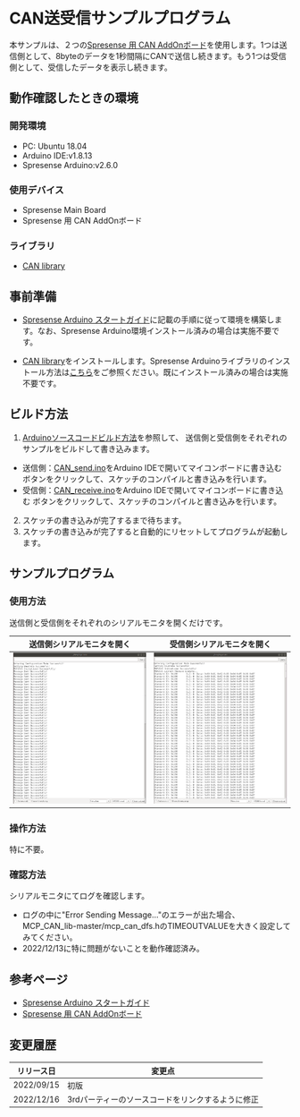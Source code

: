 # CAN送受信サンプルプログラム

本サンプルは、２つの[Spresense 用 CAN AddOnボード](https://nextstep.official.ec/items/38434337)を使用します。1つは送信側として、8byteのデータを1秒間隔にCANで送信し続きます。もう1つは受信側として、受信したデータを表示し続きます。

## 動作確認したときの環境
### 開発環境
- PC: Ubuntu 18.04
- Arduino IDE:v1.8.13
- Spresense Arduino:v2.6.0

### 使用デバイス
- Spresense Main Board
- Spresense 用 CAN AddOnボード

### ライブラリ
- [CAN library](https://github.com/TomonobuHayakawa/MCP_CAN_lib)

## 事前準備
- [Spresense Arduino スタートガイド](https://developer.sony.com/develop/spresense/docs/arduino_set_up_ja.html)に記載の手順に従って環境を構築します。なお、Spresense Arduino環境インストール済みの場合は実施不要です。

- [CAN library](https://github.com/TomonobuHayakawa/MCP_CAN_lib)をインストールします。Spresense Arduinoライブラリのインストール方法は[こちら](https://github.com/SonySemiconductorSolutions/ssup-spresense-internal/blob/main/FAQ.md#arduino%E3%83%A9%E3%82%A4%E3%83%96%E3%83%A9%E3%83%AA%E3%82%92%E3%82%A4%E3%83%B3%E3%82%B9%E3%83%88%E3%83%BC%E3%83%AB%E3%81%99%E3%82%8B%E6%96%B9%E6%B3%95)をご参照ください。既にインストール済みの場合は実施不要です。

## ビルド方法
1. [Arduinoソースコードビルド方法](https://developer.sony.com/develop/spresense/docs/arduino_set_up_ja.html#_led_%E3%81%AE%E3%82%B9%E3%82%B1%E3%83%83%E3%83%81%E3%82%92%E5%8B%95%E3%81%8B%E3%81%97%E3%81%A6%E3%81%BF%E3%82%8B)を参照して、
送信側と受信側をそれぞれのサンプルをビルドして書き込みます。
- 送信側：[CAN_send.ino](https://github.com/TomonobuHayakawa/MCP_CAN_lib/blob/master/examples/CAN_send/CAN_send.ino)をArduino IDEで開いてマイコンボードに書き込む ボタンをクリックして、スケッチのコンパイルと書き込みを行います。
- 受信側：[CAN_receive.ino](https://github.com/TomonobuHayakawa/MCP_CAN_lib/blob/master/examples/CAN_receive/CAN_receive.ino)をArduino IDEで開いてマイコンボードに書き込む ボタンをクリックして、スケッチのコンパイルと書き込みを行います。
2. スケッチの書き込みが完了するまで待ちます。
3. スケッチの書き込みが完了すると自動的にリセットしてプログラムが起動します。

## サンプルプログラム
### 使用方法
送信側と受信側をそれぞれのシリアルモニタを開くだけです。

|送信側シリアルモニタを開く|受信側シリアルモニタを開く|
|----|----|
|![送信側シリアルモニタを開く](images/送信側シリアルモニタを開く.png)|![受信側シリアルモニタを開く](images/受信側シリアルモニタを開く.png)|

### 操作方法
特に不要。

### 確認方法
シリアルモニタにてログを確認します。
- ログの中に"Error Sending Message..."のエラーが出た場合、MCP_CAN_lib-master/mcp_can_dfs.hのTIMEOUTVALUEを大きく設定してみてください。
- 2022/12/13に特に問題がないことを動作確認済み。

## 参考ページ
- [Spresense Arduino スタートガイド](https://developer.sony.com/develop/spresense/docs/arduino_set_up_ja.html)
- [Spresense 用 CAN AddOnボード](https://nextstep.official.ec/items/38434337)

## 変更履歴
|リリース日|変更点|
|----|----|
|2022/09/15|初版|
|2022/12/16|3rdパーティーのソースコードをリンクするように修正|
